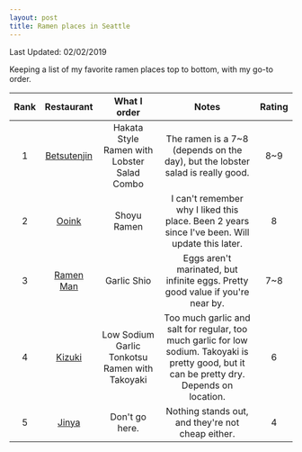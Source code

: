```yaml
---
layout: post
title: Ramen places in Seattle
---
```


Last Updated: 02/02/2019

Keeping a list of my favorite ramen places top to bottom, with my go-to order.


| Rank |                               Restaurant                               |                  What I order                  |                                                                     Notes                                                                     | Rating |
|:----:|:----------------------------------------------------------------------:|:----------------------------------------------:|:---------------------------------------------------------------------------------------------------------------------------------------------:|:------:|
|   1  |      [Betsutenjin](https://www.yelp.com/biz/betsu-ten-jin-seattle)     |   Hakata Style Ramen with Lobster Salad Combo  |                                 The ramen is a 7~8 (depends on the day), but the lobster salad is really good.                                |   8~9  |
|   2  |             [Ooink](https://www.yelp.com/biz/ooink-seattle)            |                   Shoyu Ramen                  |                         I can't remember why I liked this place. Been 2 years since I've been. Will update this later.                        |    8   |
|   3  |  [Ramen Man](https://www.yelp.com/biz/ramen-man-noodle-house-seattle)  |                   Garlic Shio                  |                                 Eggs aren't marinated, but infinite eggs. Pretty good value if you're near by.                                |   7~8  |
| 4    | [Kizuki](https://www.yelp.com/biz/kizuki-ramen-and-izakaya-bellevue-9) | Low Sodium Garlic Tonkotsu Ramen with Takoyaki | Too much garlic and salt for regular, too much garlic for low sodium. Takoyaki is pretty good, but it can be pretty dry. Depends on location. | 6      |
| 5    | [Jinya](https://www.yelp.com/biz/jinya-ramen-bar-bellevue)             | Don't go here.                                 | Nothing stands out, and they're not cheap either.                                                                                             | 4      |